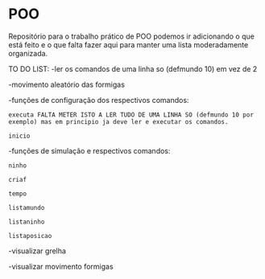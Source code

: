 # POO

Repositório para o trabalho prático de POO podemos ir adicionando o que está feito e o que falta fazer aqui para manter
uma lista moderadamente organizada.

TO DO LIST:
-ler os comandos de uma linha so (defmundo 10) em vez de 2

-movimento aleatório das formigas

-funções de configuração dos respectivos comandos:

	executa FALTA METER ISTO A LER TUDO DE UMA LINHA SO (defmundo 10 por exemplo) mas em principio ja deve ler e executar os comandos.

	inicio

-funções de simulação e respectivos comandos:

	ninho

	criaf

	tempo

	listamundo

	listaninho

	listaposicao

-visualizar grelha

-visualizar movimento formigas
